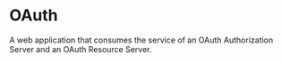 # OAuth
A web application that consumes the service of an OAuth Authorization Server and an OAuth Resource Server.
